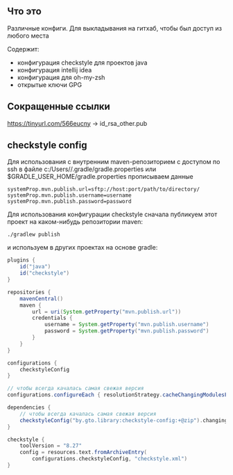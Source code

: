 ## Что это
Различные конфиги. Для выкладывания на гитхаб, чтобы был доступ из любого места

Содержит:
  * конфигурация checkstyle для проектов java
  * конфигурация intellij idea
  * конфигурация для oh-my-zsh
  * открытые ключи GPG

## Сокращенные ссылки
https://tinyurl.com/566eucny -> id_rsa_other.pub

## checkstyle config
Для использования с внутренним maven-репозиторием с доступом по ssh в файле c:/Users/<user>/.gradle/gradle.properties или $GRADLE_USER_HOME/gradle.properties прописываем данные
```properties
systemProp.mvn.publish.url=sftp://host:port/path/to/directory/
systemProp.mvn.publish.username=username
systemProp.mvn.publish.password=password
```

Для использования конфигурации checkstyle сначала публикуем этот проект на каком-нибудь репозитории maven:
```
./gradlew publish
```
и используем в других проектах на основе gradle:
```groovy
plugins {
    id("java")
    id("checkstyle")
}

repositories {
    mavenCentral()
    maven {
        url = uri(System.getProperty("mvn.publish.url"))
        credentials {
            username = System.getProperty("mvn.publish.username")
            password = System.getProperty("mvn.publish.password")
        }
    }
}

configurations {
    checkstyleConfig
}

// чтобы всегда качалась самая свежая версия
configurations.configureEach { resolutionStrategy.cacheChangingModulesFor(4, "seconds") }

dependencies {
    // чтобы всегда качалась самая свежая версия
    checkstyleConfig("by.gto.library:checkstyle-config:+@zip").changing = true
}

checkstyle {
    toolVersion = "8.27"
    config = resources.text.fromArchiveEntry(
        configurations.checkstyleConfig, "checkstyle.xml")
}
```
